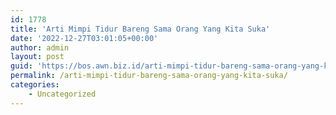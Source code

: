 ```yaml
---
id: 1778
title: 'Arti Mimpi Tidur Bareng Sama Orang Yang Kita Suka'
date: '2022-12-27T03:01:05+00:00'
author: admin
layout: post
guid: 'https://bos.awn.biz.id/arti-mimpi-tidur-bareng-sama-orang-yang-kita-suka/'
permalink: /arti-mimpi-tidur-bareng-sama-orang-yang-kita-suka/
categories:
    - Uncategorized
---
```


